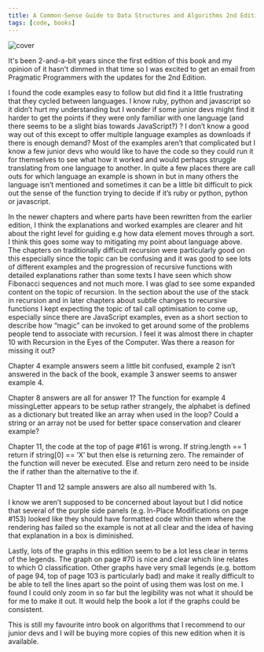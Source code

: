```yaml
---
title: A Common-Sense Guide to Data Structures and Algorithms 2nd Edition
tags: [code, books]
---
```


![cover](/assets/img/posts/common-sense-guide-ds-and-a-2nd/cover.png)

It's been 2-and-a-bit years since the first edition of this book and my opinion of it hasn't dimmed in that time so I was excited to get an email from Pragmatic Programmers with the updates for the 2nd Edition.

I found the code examples easy to follow but did find it a little frustrating that they cycled between languages. I know ruby, python and javascript so it didn’t hurt my understanding but I wonder if some junior devs might find it harder to get the points if they were only familiar with one language (and there seems to be a slight bias towards JavaScript?) ? I don’t know a good way out of this except to offer multiple language examples as downloads if there is enough demand? Most of the examples aren’t that complicated but I know a few junior devs who would like to have the code so they could run it for themselves to see what how it worked and would perhaps struggle translating from one language to another. In quite a few places there are call outs for which language an example is shown in but in many others the language isn’t mentioned and sometimes it can be a little bit difficult to pick out the sense of the function trying to decide if it’s ruby or python, python or javascript.

In the newer chapters and where parts have been rewritten from the earlier edition, I think the explanations and worked examples are clearer and hit about the right level for guiding e.g how data element moves through a sort. I think this goes some way to mitigating my point about language above. The chapters on traditionally difficult recursion were particularly good on this especially since the topic can be confusing and it was good to see lots of different examples and the progression of recursive functions with detailed explanations rather than some texts I have seen which show Fibonacci sequences and not much more. I was glad to see some expanded content on the topic of recursion. In the section about the use of the stack in recursion and in later chapters about subtle changes to recursive functions I kept expecting the topic of tail call optimisation to come up, especially since there are JavaScript examples, even as a short section to describe how “magic” can be invoked to get around some of the problems people tend to associate with recursion. I feel it was almost there in chapter 10 with Recursion in the Eyes of the Computer. Was there a reason for missing it out?

Chapter 4 example answers seem a little bit confused, example 2 isn’t answered in the back of the book, example 3 answer seems to answer example 4.

Chapter 8 answers are all for answer 1? The function for example 4 missingLetter appears to be setup rather strangely, the alphabet is defined as a dictionary but treated like an array when used in the loop? Could a string or an array not be used for better space conservation and clearer example?

Chapter 11, the code at the top of page #161 is wrong. If string.length == 1 return if string[0] == ‘X’ but then else is returning zero. The remainder of the function will never be executed. Else and return zero need to be inside the if rather than the alternative to the if.

Chapter 11 and 12 sample answers are also all numbered with 1s.

I know we aren’t supposed to be concerned about layout but I did notice that several of the purple side panels (e.g. In-Place Modifications on page #153) looked like they should have formatted code within them where the rendering has failed so the example is not at all clear and the idea of having that explanation in a box is diminished.

Lastly, lots of the graphs in this edition seem to be a lot less clear in terms of the legends. The graph on page #70 is nice and clear which line relates to which O classification. Other graphs have very small legends (e.g. bottom of page 94, top of page 103 is particularly bad) and make it really difficult to be able to tell the lines apart so the point of using them was lost on me. I found I could only zoom in so far but the legibility was not what it should be for me to make it out. It would help the book a lot if the graphs could be consistent.

This is still my favourite intro book on algorithms that I recommend to our junior devs and I will be buying more copies of this new edition when it is available.
